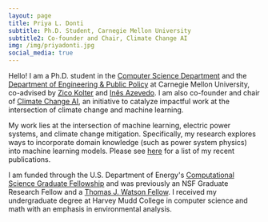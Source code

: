 ```yaml
---
layout: page
title: Priya L. Donti
subtitle: Ph.D. Student, Carnegie Mellon University
subtitle2: Co-founder and Chair, Climate Change AI
img: /img/priyadonti.jpg
social_media: true
---
```


Hello! I am a Ph.D. student in the 
<a href="https://www.cs.cmu.edu/" target="_blank">Computer Science Department</a>
and the
<a href="https://www.cmu.edu/epp/" target="_blank">Department of Engineering & Public Policy</a>
at Carnegie Mellon University, co-advised by 
<a href="http://zicokolter.com/" target="_blank">Zico Kolter</a>
and
<a href="https://ines.stanford.edu/" target="_blank">In&#234;s Azevedo</a>.
I am also co-founder and chair of <a href="https://www.climatechange.ai/" target="_blank">Climate Change AI</a>, an initiative to catalyze impactful work at the intersection of climate change and machine learning.

My work lies at the intersection of machine learning, electric power systems, and climate change mitigation.
Specifically, my research explores ways to incorporate domain knowledge (such as power system physics) into machine learning models. Please see [here](/publications) for a list of my recent publications.

I am funded through the U.S. Department of Energy's 
<a href="https://www.krellinst.org/csgf/" target="_blank">Computational Science Graduate Fellowship</a>
and was previously an NSF Graduate Research Fellow and a <a href="https://watson.foundation/fellowships/tj" target="_blank">Thomas J. Watson Fellow</a>.
I received my undergraduate degree at Harvey Mudd College in computer science and math with an emphasis in environmental analysis.
